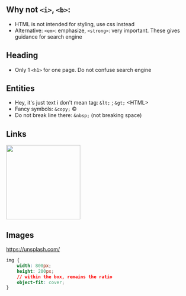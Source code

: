 ## Why not `<i>`, `<b>`:
- HTML is not intended for styling, use css instead
- Alternative: `<em>`: emphasize, `<strong>`: very important. These gives guidance for search engine

## Heading
- Only 1 `<h1>` for one page. Do not confuse search engine

## Entities
- Hey, it's just text i don't mean tag: `&lt;` ; `&gt;` &lt;HTML&gt;
- Fancy symbols: `&copy;` &copy;
- Do not break line there: `&nbsp;` (not breaking space)

## Links
<img height="200px" src="https://user-images.githubusercontent.com/28957748/130650881-5f617be0-0d18-402f-9887-7be6117c0d8c.png" />

## Images
https://unsplash.com/
```css
img {
    width: 800px;
    height: 200px;
    // within the box, remains the ratio
    object-fit: cover;
}
```
